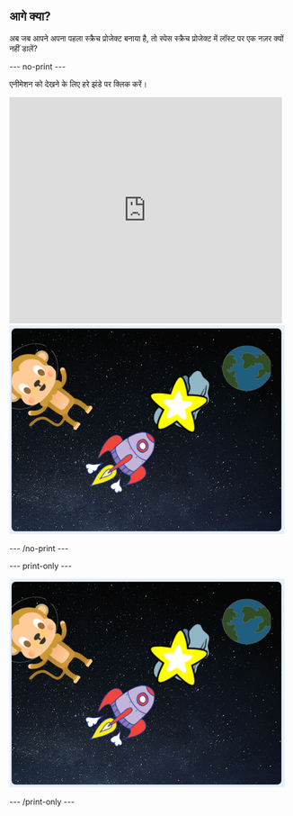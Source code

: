 ## आगे क्या?

अब जब आपने अपना पहला स्क्रैच प्रोजेक्ट बनाया है, तो स्पेस</a> स्क्रैच प्रोजेक्ट में लॉस्ट पर एक नज़र क्यों नहीं डालें?</p> 

\--- no-print \---

एनीमेशन को देखने के लिए हरे झंडे पर क्लिक करें।

<div class="scratch-preview">
  <iframe allowtransparency="true" width="485" height="402" src="https://scratch.mit.edu/projects/embed/276873231/?autostart=false" frameborder="0" scrolling="no"></iframe>
  <img src="images/space-final.png">
</div>

\--- /no-print \---

\--- print-only \---

![पूर्ण परियोजनाएं](images/space-final.png)

\--- /print-only \---